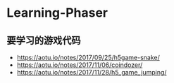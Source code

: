 # Learning-Phaser

## 要学习的游戏代码
- https://aotu.io/notes/2017/09/25/h5game-snake/
- https://aotu.io/notes/2017/11/06/coindozer/
- https://aotu.io/notes/2017/11/28/h5_game_jumping/
